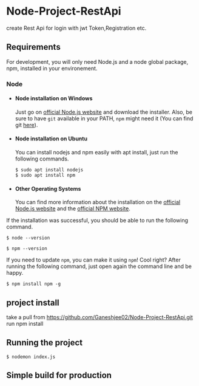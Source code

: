 # Node-Project-RestApi
create Rest Api for login with jwt Token,Registration etc. 

## Requirements

For development, you will only need Node.js and a node global package, npm, installed in your environement.

### Node
- #### Node installation on Windows

  Just go on [official Node.js website](https://nodejs.org/) and download the installer.
Also, be sure to have `git` available in your PATH, `npm` might need it (You can find git [here](https://git-scm.com/)).

- #### Node installation on Ubuntu

  You can install nodejs and npm easily with apt install, just run the following commands.

      $ sudo apt install nodejs
      $ sudo apt install npm

- #### Other Operating Systems
  You can find more information about the installation on the [official Node.js website](https://nodejs.org/) and the [official NPM website](https://npmjs.org/).

If the installation was successful, you should be able to run the following command.

    $ node --version

    $ npm --version

If you need to update `npm`, you can make it using `npm`! Cool right? After running the following command, just open again the command line and be happy.

    $ npm install npm -g

## project install
 take a pull from https://github.com/Ganeshjee02/Node-Project-RestApi.git
 run npm install

## Running the project

    $ nodemon index.js

## Simple build for production


